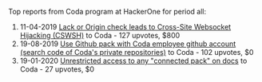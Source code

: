 Top reports from Coda program at HackerOne for period all:

1. 11-04-2019 [Lack or Origin check leads to Cross-Site Websocket Hijacking (CSWSH)](https://hackerone.com/reports/535436) to Coda - 127 upvotes, $800
2. 19-08-2019 [Use Github pack with Coda employee github account (search code of Coda's private repositories)](https://hackerone.com/reports/676581) to Coda - 102 upvotes, $0
3. 19-01-2020 [Unrestricted access to any "connected pack" on docs](https://hackerone.com/reports/777942) to Coda - 27 upvotes, $0
